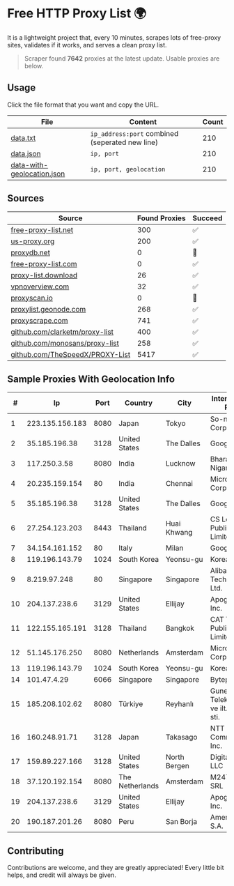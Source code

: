 
# Free HTTP Proxy List 🌍

It is a lightweight project that, every 10 minutes, scrapes lots of free-proxy sites, validates if it works, and serves a clean proxy list.


> Scraper found **7642** proxies at the latest update. Usable proxies are below.

## Usage

Click the file format that you want and copy the URL.


|File|Content|Count|
|----|-------|-----|
|[data.txt](https://raw.githubusercontent.com/themiralay/Proxy-List-World/master/data.txt)|`ip_address:port` combined (seperated new line)|210|
|[data.json](https://raw.githubusercontent.com/themiralay/Proxy-List-World/master/data.json)|`ip, port`|210|
|[data-with-geolocation.json](https://raw.githubusercontent.com/themiralay/Proxy-List-World/master/data-with-geolocation.json)|`ip, port, geolocation`|210|

## Sources

|Source|Found Proxies|Succeed|
|------|-------------|-------|
|[free-proxy-list.net](https://free-proxy-list.net)|300|✅|
|[us-proxy.org](https://www.us-proxy.org)|200|✅|
|[proxydb.net](http://proxydb.net)|0|🚫|
|[free-proxy-list.com](https://free-proxy-list.com/?page=&port=&type%5B%5D=http&type%5B%5D=https&up_time=0&search=Search)|0|✅|
|[proxy-list.download](https://www.proxy-list.download/HTTP)|26|✅|
|[vpnoverview.com](https://vpnoverview.com/privacy/anonymous-browsing/free-proxy-servers)|32|✅|
|[proxyscan.io](https://www.proxyscan.io)|0|🚫|
|[proxylist.geonode.com](https://proxylist.geonode.com/api/proxy-list?limit=300&page=1&sort_by=lastChecked&sort_type=desc&protocols=http,https)|268|✅|
|[proxyscrape.com](https://api.proxyscrape.com/v2/?request=displayproxies&protocol=http&timeout=10000&country=all&ssl=all&anonymity=all)|741|✅|
|[github.com/clarketm/proxy-list](https://raw.githubusercontent.com/clarketm/proxy-list/master/proxy-list-raw.txt)|400|✅|
|[github.com/monosans/proxy-list](https://raw.githubusercontent.com/monosans/proxy-list/main/proxies/http.txt)|258|✅|
|[github.com/TheSpeedX/PROXY-List](https://raw.githubusercontent.com/TheSpeedX/PROXY-List/master/http.txt)|5417|✅|


## Sample Proxies With Geolocation Info

|#|Ip|Port|Country|City|Internet Service Provider|
|-|--|----|-------|----|-------------------------|
|1|223.135.156.183|8080|Japan|Tokyo|So-net Corporation|
|2|35.185.196.38|3128|United States|The Dalles|Google LLC|
|3|117.250.3.58|8080|India|Lucknow|Bharat Sanchar Nigam Ltd|
|4|20.235.159.154|80|India|Chennai|Microsoft Corporation|
|5|35.185.196.38|3128|United States|The Dalles|Google LLC|
|6|27.254.123.203|8443|Thailand|Huai Khwang|CS Loxinfo Public Company Limited|
|7|34.154.161.152|80|Italy|Milan|Google LLC|
|8|119.196.143.79|1024|South Korea|Yeonsu-gu|Korea Telecom|
|9|8.219.97.248|80|Singapore|Singapore|Alibaba (US) Technology Co., Ltd.|
|10|204.137.238.6|3129|United States|Ellijay|Apogee Telecom Inc.|
|11|122.155.165.191|3128|Thailand|Bangkok|CAT Telecom Public Company Limited|
|12|51.145.176.250|8080|Netherlands|Amsterdam|Microsoft Corporation|
|13|119.196.143.79|1024|South Korea|Yeonsu-gu|Korea Telecom|
|14|101.47.4.29|6066|Singapore|Singapore|Byteplus Pte. Ltd.|
|15|185.208.102.62|8080|Türkiye|Reyhanlı|Guneydogu Telekom int.bil. ve ilt. hiz. tic. ltd. sti.|
|16|160.248.91.71|3128|Japan|Takasago|NTT PC Communications, Inc.|
|17|159.89.227.166|3128|United States|North Bergen|DigitalOcean, LLC|
|18|37.120.192.154|8080|The Netherlands|Amsterdam|M247 Europe SRL|
|19|204.137.238.6|3129|United States|Ellijay|Apogee Telecom Inc.|
|20|190.187.201.26|8080|Peru|San Borja|Americatel Peru S.A.|



## Contributing

Contributions are welcome, and they are greatly appreciated! Every
little bit helps, and credit will always be given.

